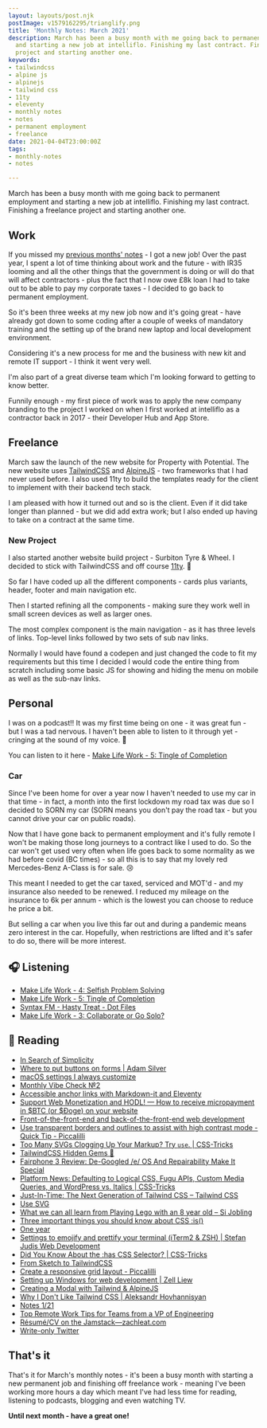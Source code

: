 ```yaml
---
layout: layouts/post.njk
postImage: v1579162295/trianglify.png
title: 'Monthly Notes: March 2021'
description: March has been a busy month with me going back to permanent employment
  and starting a new job at intelliflo. Finishing my last contract. Finishing a freelance
  project and starting another one.
keywords:
- tailwindcss
- alpine js
- alpinejs
- tailwind css
- 11ty
- eleventy
- monthly notes
- notes
- permanent employment
- freelance
date: 2021-04-04T23:00:00Z
tags:
- monthly-notes
- notes

---
```

March has been a busy month with me going back to permanent employment and starting a new job at intelliflo. Finishing my last contract. Finishing a freelance project and starting another one.

## Work

If you missed my [previous months' notes](https://www.juanfernandes.uk/notes/monthly-notes-february-2021/) - I got a new job! Over the past year, I spent a lot of time thinking about work and the future - with IR35 looming and all the other things that the government is doing or will do that will affect contractors - plus the fact that I now owe £8k loan I had to take out to be able to pay my corporate taxes - I decided to go back to permanent employment.

So it's been three weeks at my new job now and it's going great - have already got down to some coding after a couple of weeks of mandatory training and the setting up of the brand new laptop and local development environment.

Considering it's a new process for me and the business with new kit and remote IT support - I think it went very well.

I'm also part of a great diverse team which I'm looking forward to getting to know better.

Funnily enough - my first piece of work was to apply the new company branding to the project I worked on when I first worked at intelliflo as a contractor back in 2017 - their Developer Hub and App Store.

## Freelance

March saw the launch of the new website for Property with Potential. The new website uses [TailwindCSS](https://tailwindcss.com/ "Tailwind CSS") and [AlpineJS](https://github.com/alpinejs/alpine/ "Alpine JS") - two frameworks that I had never used before. I also used 11ty to build the templates ready for the client to implement with their backend tech stack.

I am pleased with how it turned out and so is the client. Even if it did take longer than planned - but we did add extra work; but I also ended up having to take on a contract at the same time.

### New Project

I also started another website build project - Surbiton Tyre & Wheel. I decided to stick with TailwindCSS and off course [11ty](https://www.11ty.dev/ "Eleventy"). 🖤

So far I have coded up all the different components - cards plus variants, header, footer and main navigation etc.

Then I started refining all the components - making sure they work well in small screen devices as well as larger ones.

The most complex component is the main navigation  - as it has three levels of links. Top-level links followed by two sets of sub nav links.

Normally I would have found a codepen and just changed the code to fit my requirements but this time I decided I would code the entire thing from scratch including some basic JS for showing and hiding the menu on mobile as well as the sub-nav links.

## Personal

I was on a podcast!! It was my first time being on one - it was great fun - but I was a tad nervous. I haven't been able to listen to it through yet - cringing at the sound of my voice. 😬

You can listen to it here - [Make Life Work - 5: Tingle of Completion](https://makelifeworkpodcast.com/tingle-of-completion/)

### Car

Since I've been home for over a year now I haven't needed to use my car in that time - in fact, a month into the first lockdown my road tax was due so I decided to SORN my car (SORN means you don't pay the road tax - but you cannot drive your car on public roads).

Now that I have gone back to permanent employment and it's fully remote I won't be making those long journeys to a contract like I used to do. So the car won't get used very often when life goes back to some normality as we had before covid (BC times) - so all this is to say that my lovely red Mercedes-Benz A-Class is for sale. 😢

This meant I needed to get the car taxed, serviced and MOT'd - and my insurance also needed to be renewed. I reduced my mileage on the insurance to 6k per annum - which is the lowest you can choose to reduce he price a bit.

But selling a car when you live this far out and during a pandemic means zero interest in the car. Hopefully, when restrictions are lifted and it's safer to do so, there will be more interest.

## 🎧 Listening

* [Make Life Work - 4: Selfish Problem Solving](https://makelifeworkpodcast.com/selfish-problem-solving/)
* [Make Life Work - 5: Tingle of Completion](https://makelifeworkpodcast.com/tingle-of-completion/)
* [Syntax FM - Hasty Treat - Dot Files](https://syntax.fm/show/057/hasty-treat-dot-files)
* [Make Life Work - 3: Collaborate or Go Solo?](https://makelifeworkpodcast.com/collaborate-or-go-solo/)

## 📖 Reading

* [In Search of Simplicity](https://css-irl.info/in-search-of-simplicity/ "In Search of Simplicity")
* [Where to put buttons on forms | Adam Silver](https://adamsilver.io/blog/where-to-put-buttons-on-forms/ "Where to put buttons on forms | Adam Silver")
* [macOS settings I always customize](https://sebastiandedeyne.com/macos-settings-i-always-customize/ "macOS settings I always customize")
* [Monthly Vibe Check №2](https://daverupert.com/2021/03/vibe-check-2/ "Monthly Vibe Check №2")
* [Accessible anchor links with Markdown-it and Eleventy](https://nicolas-hoizey.com/articles/2021/02/25/accessible-anchor-links-with-markdown-it-and-eleventy/ "Accessible anchor links with Markdown-it and Eleventy")
* [Support Web Monetization and HODL! — How to receive micropayment in $BTC (or $Ɖoge) on your website](https://girliemac.com/blog/2021/02/20/web-monetization-bitcoin/ "Support Web Monetization and HODL! — How to receive micropayment in $BTC (or $Ɖoge) on your website")
* [Front-of-the-front-end and back-of-the-front-end web development](https://bradfrost.com/blog/post/front-of-the-front-end-and-back-of-the-front-end-web-development/ "Front-of-the-front-end and back-of-the-front-end web development")
* [Use transparent borders and outlines to assist with high contrast mode - Quick Tip - Piccalilli](https://piccalil.li/quick-tip/use-transparent-borders-and-outlines-to-assist-with-high-contrast-mode/ "Use transparent borders and outlines to assist with high contrast mode - Quick Tip - Piccalilli")
* [Too Many SVGs Clogging Up Your Markup? Try `use`. | CSS-Tricks](https://css-tricks.com/too-many-svgs-clogging-up-your-markup-try-use/ "Too Many SVGs Clogging Up Your Markup? Try `use`. | CSS-Tricks")
* [TailwindCSS Hidden Gems 💎](https://devdojo.com/tnylea/tailwindcss-hidden-gems "TailwindCSS Hidden Gems 💎")
* [Fairphone 3 Review: De-Googled /e/ OS And Repairability Make It Special](https://fossbytes.com/fairphone-3-review-e-os-repairability-degoogle/ "Fairphone 3 Review: De-Googled /e/ OS And Repairability Make It Special")
* [Platform News: Defaulting to Logical CSS, Fugu APIs, Custom Media Queries, and WordPress vs. Italics | CSS-Tricks](https://css-tricks.com/platform-news-defaulting-to-logical-css-fugu-apis-custom-media-queries-and-wordpress-vs-italics/ "Platform News: Defaulting to Logical CSS, Fugu APIs, Custom Media Queries, and WordPress vs. Italics | CSS-Tricks")
* [Just-In-Time: The Next Generation of Tailwind CSS – Tailwind CSS](https://tailwindcss.com/blog/just-in-time-the-next-generation-of-tailwind-css "Just-In-Time: The Next Generation of Tailwind CSS – Tailwind CSS")
* [Use SVG](https://www.dawntraoz.com/blog/use-svg/ "Use SVG")
* [What we can all learn from Playing Lego with an 8 year old – Si Jobling](https://sijobling.com/blog/what-we-can-all-learn-from-playing-lego-with-an-8-year-old/ "What we can all learn from Playing Lego with an 8 year old – Si Jobling")
* [Three important things you should know about CSS :is()](https://www.bram.us/2021/03/19/three-important-things-you-should-know-about-css-is/ "Three important things you should know about CSS :is()")
* [One year](https://colly.com/stream/one-year "One year")
* [Settings to emojify and prettify your terminal (iTerm2 & ZSH) | Stefan Judis Web Development](https://www.stefanjudis.com/blog/declutter-emojify-and-prettify-your-iterm2-terminal/ "Settings to emojify and prettify your terminal (iTerm2 & ZSH) | Stefan Judis Web Development")
* [Did You Know About the :has CSS Selector? | CSS-Tricks](https://css-tricks.com/the-css-has-selector/ "Did You Know About the :has CSS Selector? | CSS-Tricks")
* [From Sketch to TailwindCSS](https://www.dawntraoz.com/blog/from-sketch-to-tailwindcss/ "From Sketch to TailwindCSS")
* [Create a responsive grid layout - Piccalilli](https://piccalil.li/tutorial/create-a-responsive-grid-layout-with-no-media-queries-using-css-grid/ "Create a responsive grid layout - Piccalilli")
* [Setting up Windows for web development | Zell Liew](https://zellwk.com/blog/windows-wsl/ "Setting up Windows for web development | Zell Liew")
* [Creating a Modal with Tailwind & AlpineJS](https://jackwhiting.co.uk/posts/creating-a-modal-with-tailwind-and-alpine/ "Creating a Modal with Tailwind & AlpineJS")
* [Why I Don't Like Tailwind CSS | Aleksandr Hovhannisyan](https://www.aleksandrhovhannisyan.com/blog/why-i-dont-like-tailwind-css/ "Why I Don't Like Tailwind CSS | Aleksandr Hovhannisyan")
* [Notes 1/21](https://www.clivewalker.me/blog/2021-03-23-notes-121 "Notes 1/21")
* [Top Remote Work Tips for Teams from a VP of Engineering](https://www.netlify.com/blog/2020/04/15/remote-work-tips-from-a-vp-of-engineering/?utm_campaign=devex&utm_medium=vpengtips-sd&utm_source=twitter "Top Remote Work Tips for Teams from a VP of Engineering")
* [Résumé/CV on the Jamstack—zachleat.com](https://www.zachleat.com/web/resume-on-the-jamstack/ "Résumé/CV on the Jamstack—zachleat.com")
* [Write-only Twitter](https://laurakalbag.com/write-only-twitter/ "Write-only Twitter")

## That's it

That's it for March's monthly notes - it's been a busy month with starting a new permanent job and finishing off freelance work - meaning I've been working more hours a day which meant I've had less time for reading, listening to podcasts, blogging and even watching TV.

**Until next month - have a great one!**
